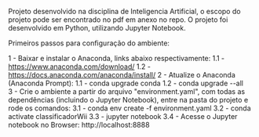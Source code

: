 Projeto desenvolvido na disciplina de Inteligencia Artificial, o escopo do projeto pode ser encontrado no pdf em anexo no repo. O projeto foi desenvolvido em Python, utilizando Jupyter Notebook.

Primeiros passos para configuração do ambiente:

1 - Baixar e instalar o Anaconda, links abaixo respectivamente:
    1.1 - https://www.anaconda.com/download/ 
    1.2 - https://docs.anaconda.com/anaconda/install/
2 - Atualize o Anaconda (Anaconda Prompt):
    1.1 - conda upgrade conda
    1.2 - conda upgrade --all    
3 - Crie o ambiente a partir do arquivo "environment.yaml", com todas as dependências (incluindo o Jupyter Notebook), entre na pasta do projeto e rode os comandos:
    3.1 - conda env create -f environment.yaml
    3.2 - conda activate classificadorWii 
    3.3 - jupyter notebook
    3.4 - Acesse o Jupyter notebook no Browser: http://localhost:8888 

      
